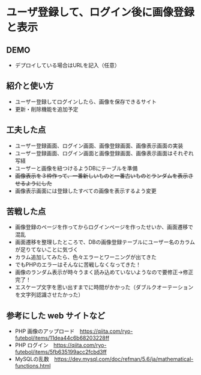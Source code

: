 # ユーザ登録して、ログイン後に画像登録と表示

## DEMO

  - デプロイしている場合はURLを記入（任意）

## 紹介と使い方

  - ユーザー登録してログインしたら、画像を保存できるサイト
  - 更新・削除機能を追加予定

## 工夫した点

  - ユーザー登録画面、ログイン画面、画像登録画面、画像表示画面の実装
  - ユーザー登録画面、ログイン画面と画像登録画面、画像表示画面はそれぞれ写経
  - ユーザーと画像を紐つけるようDBにテーブルを準備
  - ~~画像表示を３枠作って、一番新しいものと一番古いものとランダムを表示させるようにした~~
  - 画像表示画面には登録したすべての画像を表示するよう変更

## 苦戦した点

  - 画像登録のページを作ってからログインページを作ったせいか、画面遷移で混乱
  - 画面遷移を整理したところで、DBの画像登録テーブルにユーザー名のカラムが足りてないことに気づく
  - カラム追加してみたら、色々エラーとワーニングが出てきた
  - でもPHPのエラーはそんなに苦戦しなくなってきた！
  - 画像のランダム表示が時々うまく読み込めていないようなので要修正→修正完了！
  - エスケープ文字を思い出すまでに時間がかかった（ダブルクオーテーションを文字列認識させたかった）

## 参考にした web サイトなど

  - PHP 画像のアップロード　https://qiita.com/ryo-futebol/items/11dea44c6b68203228ff
  - PHP ログイン　https://qiita.com/ryo-futebol/items/5fb635199acc2fcbd3ff
  - MySQLの乱数　https://dev.mysql.com/doc/refman/5.6/ja/mathematical-functions.html